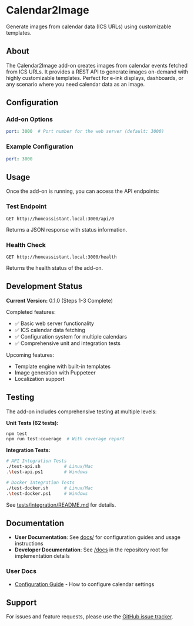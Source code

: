 # Calendar2Image

Generate images from calendar data (ICS URLs) using customizable templates.

## About

The Calendar2Image add-on creates images from calendar events fetched from ICS URLs. It provides a REST API to generate images on-demand with highly customizable templates. Perfect for e-ink displays, dashboards, or any scenario where you need calendar data as an image.

## Configuration

### Add-on Options

```yaml
port: 3000  # Port number for the web server (default: 3000)
```

### Example Configuration

```yaml
port: 3000
```

## Usage

Once the add-on is running, you can access the API endpoints:

### Test Endpoint
```
GET http://homeassistant.local:3000/api/0
```

Returns a JSON response with status information.

### Health Check
```
GET http://homeassistant.local:3000/health
```

Returns the health status of the add-on.

## Development Status

**Current Version:** 0.1.0 (Steps 1-3 Complete)

Completed features:
- ✅ Basic web server functionality
- ✅ ICS calendar data fetching
- ✅ Configuration system for multiple calendars
- ✅ Comprehensive unit and integration tests

Upcoming features:
- Template engine with built-in templates
- Image generation with Puppeteer
- Localization support

## Testing

The add-on includes comprehensive testing at multiple levels:

**Unit Tests (62 tests):**
```bash
npm test
npm run test:coverage  # With coverage report
```

**Integration Tests:**
```bash
# API Integration Tests
./test-api.sh         # Linux/Mac
.\test-api.ps1        # Windows

# Docker Integration Tests  
./test-docker.sh      # Linux/Mac
.\test-docker.ps1     # Windows
```

See [tests/integration/README.md](./tests/integration/README.md) for details.

## Documentation

- **User Documentation**: See [docs/](./docs) for configuration guides and usage instructions
- **Developer Documentation**: See [/docs](/docs) in the repository root for implementation details

### User Docs

- [Configuration Guide](./docs/CONFIGURATION.md) - How to configure calendar settings

## Support

For issues and feature requests, please use the [GitHub issue tracker](https://github.com/jantielens/ha-calendar2image/issues).
